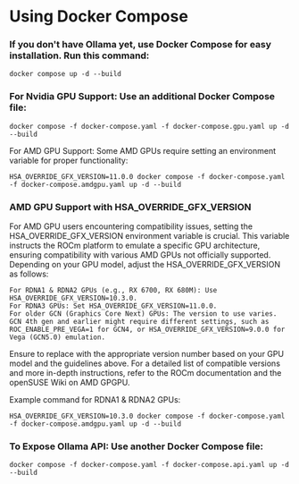 # Using Docker Compose

### If you don't have Ollama yet, use Docker Compose for easy installation. Run this command:

```
docker compose up -d --build
```

### For Nvidia GPU Support: Use an additional Docker Compose file:

```
docker compose -f docker-compose.yaml -f docker-compose.gpu.yaml up -d --build
```

For AMD GPU Support: Some AMD GPUs require setting an environment variable for proper functionality:

```
HSA_OVERRIDE_GFX_VERSION=11.0.0 docker compose -f docker-compose.yaml -f docker-compose.amdgpu.yaml up -d --build
```

### AMD GPU Support with HSA_OVERRIDE_GFX_VERSION

For AMD GPU users encountering compatibility issues, setting the HSA_OVERRIDE_GFX_VERSION environment variable is crucial. This variable instructs the ROCm platform to emulate a specific GPU architecture, ensuring compatibility with various AMD GPUs not officially supported. Depending on your GPU model, adjust the HSA_OVERRIDE_GFX_VERSION as follows:

    For RDNA1 & RDNA2 GPUs (e.g., RX 6700, RX 680M): Use HSA_OVERRIDE_GFX_VERSION=10.3.0.
    For RDNA3 GPUs: Set HSA_OVERRIDE_GFX_VERSION=11.0.0.
    For older GCN (Graphics Core Next) GPUs: The version to use varies. GCN 4th gen and earlier might require different settings, such as ROC_ENABLE_PRE_VEGA=1 for GCN4, or HSA_OVERRIDE_GFX_VERSION=9.0.0 for Vega (GCN5.0) emulation.

Ensure to replace <version> with the appropriate version number based on your GPU model and the guidelines above. For a detailed list of compatible versions and more in-depth instructions, refer to the ROCm documentation and the openSUSE Wiki on AMD GPGPU.

Example command for RDNA1 & RDNA2 GPUs:

```
HSA_OVERRIDE_GFX_VERSION=10.3.0 docker compose -f docker-compose.yaml -f docker-compose.amdgpu.yaml up -d --build
```

### To Expose Ollama API: Use another Docker Compose file:

```
docker compose -f docker-compose.yaml -f docker-compose.api.yaml up -d --build
```
